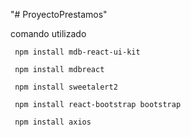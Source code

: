 "# ProyectoPrestamos" 

comando utilizado

<!-- styled-components": "^5.3.9"


     npm i styled-components -->

     npm install mdb-react-ui-kit

     npm install mdbreact

     npm install sweetalert2

     npm install react-bootstrap bootstrap

     npm install axios